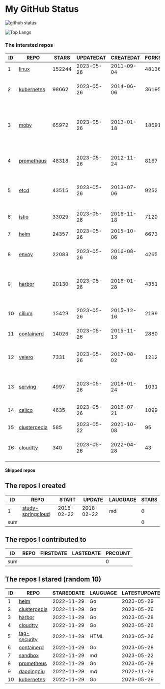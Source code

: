 # My GitHub Status

<img src="https://github-readme-stats-1.yihong0618.vercel.app/api?username=daoqingniu&show_icons=true&&&hide_title=true&count_private=true" alt="github status" />

![Top Langs](https://github-readme-stats-1.yihong0618.vercel.app/api/top-langs/?username=daoqingniu&layout=compact)

<!--START_SECTION:github_repos-->
### The intersted repos
| ID |                              REPO                               | STARS  | UPDATEDAT  | CREATEDAT  | FORKSCOUNT |                                              DESCRIPTIONS                                              |
|----|-----------------------------------------------------------------|--------|------------|------------|------------|--------------------------------------------------------------------------------------------------------|
|  1 | [linux](https://github.com/torvalds/linux)                      | 152244 | 2023-05-26 | 2011-09-04 |      48136 | Linux kernel source tree                                                                               |
|  2 | [kubernetes](https://github.com/kubernetes/kubernetes)          |  98662 | 2023-05-26 | 2014-06-06 |      36195 | Production-Grade Container Scheduling and Management                                                   |
|  3 | [moby](https://github.com/moby/moby)                            |  65972 | 2023-05-26 | 2013-01-18 |      18691 | Moby Project - a collaborative project for the container ecosystem to assemble container-based systems |
|  4 | [prometheus](https://github.com/prometheus/prometheus)          |  48318 | 2023-05-26 | 2012-11-24 |       8167 | The Prometheus monitoring system and time series database.                                             |
|  5 | [etcd](https://github.com/etcd-io/etcd)                         |  43515 | 2023-05-26 | 2013-07-06 |       9252 | Distributed reliable key-value store for the most critical data of a distributed system                |
|  6 | [istio](https://github.com/istio/istio)                         |  33029 | 2023-05-26 | 2016-11-18 |       7120 | Connect, secure, control, and observe services.                                                        |
|  7 | [helm](https://github.com/helm/helm)                            |  24357 | 2023-05-26 | 2015-10-06 |       6673 | The Kubernetes Package Manager                                                                         |
|  8 | [envoy](https://github.com/envoyproxy/envoy)                    |  22083 | 2023-05-26 | 2016-08-08 |       4265 | Cloud-native high-performance edge/middle/service proxy                                                |
|  9 | [harbor](https://github.com/goharbor/harbor)                    |  20130 | 2023-05-26 | 2016-01-28 |       4351 | An open source trusted cloud native registry project that stores, signs, and scans content.            |
| 10 | [cilium](https://github.com/cilium/cilium)                      |  15429 | 2023-05-26 | 2015-12-16 |       2199 | eBPF-based Networking, Security, and Observability                                                     |
| 11 | [containerd](https://github.com/containerd/containerd)          |  14026 | 2023-05-26 | 2015-11-13 |       2880 | An open and reliable container runtime                                                                 |
| 12 | [velero](https://github.com/vmware-tanzu/velero)                |   7331 | 2023-05-26 | 2017-08-02 |       1212 | Backup and migrate Kubernetes applications and their persistent volumes                                |
| 13 | [serving](https://github.com/knative/serving)                   |   4997 | 2023-05-26 | 2018-01-24 |       1031 | Kubernetes-based, scale-to-zero, request-driven compute                                                |
| 14 | [calico](https://github.com/projectcalico/calico)               |   4635 | 2023-05-26 | 2016-07-21 |       1099 | Cloud native networking and network security                                                           |
| 15 | [clusterpedia](https://github.com/clusterpedia-io/clusterpedia) |    585 | 2023-05-22 | 2021-10-08 |         95 | The Encyclopedia of Kubernetes clusters                                                                |
| 16 | [cloudtty](https://github.com/cloudtty/cloudtty)                |    340 | 2023-05-26 | 2022-04-28 |         43 | A Friendly Kubernetes CloudShell (Web Terminal) !                                                      |



#### Skipped repos
<!--END_SECTION:github_repos-->

<!--START_SECTION:my_github-->
## The repos I created
| ID  |                                 REPO                                 |   START    |   UPDATE   | LAUGUAGE | STARS |
|-----|----------------------------------------------------------------------|------------|------------|----------|-------|
|   1 | [study-springcloud](https://github.com/daoqingniu/study-springcloud) | 2018-02-22 | 2018-02-22 | md       |     0 |
| sum |                                                                      |            |            |          |     0 |

## The repos I contributed to
| ID  | REPO | FIRSTDATE | LASTEDATE | PRCOUNT |
|-----|------|-----------|-----------|---------|
| sum |      |           |           |       0 |

## The repos I stared (random 10)
| ID |                              REPO                               | STAREDDATE | LAUGUAGE | LATESTUPDATE |
|----|-----------------------------------------------------------------|------------|----------|--------------|
|  1 | [helm](https://github.com/helm/helm)                            | 2022-11-29 | Go       | 2023-05-29   |
|  2 | [clusterpedia](https://github.com/clusterpedia-io/clusterpedia) | 2022-11-29 | Go       | 2023-05-26   |
|  3 | [harbor](https://github.com/goharbor/harbor)                    | 2022-11-29 | Go       | 2023-05-28   |
|  4 | [cloudtty](https://github.com/cloudtty/cloudtty)                | 2022-11-29 | Go       | 2023-05-26   |
|  5 | [tag-security](https://github.com/cncf/tag-security)            | 2022-11-29 | HTML     | 2023-05-26   |
|  6 | [containerd](https://github.com/containerd/containerd)          | 2022-11-29 | Go       | 2023-05-28   |
|  7 | [sandbox](https://github.com/cncf/sandbox)                      | 2022-11-29 | md       | 2023-05-22   |
|  8 | [prometheus](https://github.com/prometheus/prometheus)          | 2022-11-29 | Go       | 2023-05-29   |
|  9 | [daoqingniu](https://github.com/daoqingniu/daoqingniu)          | 2022-11-29 | md       | 2022-11-29   |
| 10 | [kubernetes](https://github.com/kubernetes/kubernetes)          | 2022-11-29 | Go       | 2023-05-29   |

<!--END_SECTION:my_github-->
